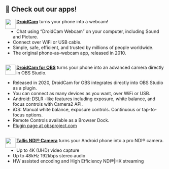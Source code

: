 ## 👋 Check out our apps!

<img align="left" width="32" height="32" src="https://files.dev47apps.net/img/app_icon.png"> **[DroidCam](https://www.dev47apps.com/)** turns your phone into a webcam!

* Chat using “DroidCam Webcam” on your computer, including Sound and Picture.
* Connect over WiFi or USB cable.
* Simple, safe, efficient, and trusted by millions of people worldwide.
* The original phone-as-webcam app, released in 2010.

##

<img align="left" width="32" height="32" src="https://files.dev47apps.net/img/dobs-icon.png"> **[DroidCam for OBS](https://droidcam.app/obs/)** turns your phone into an advanced camera directly in OBS Studio.

* Released in 2020, DroidCam for OBS integrates directly into OBS Studio as a plugin.
* You can connect as many devices as you want, over WiFi or USB.
* Android: DSLR -like features including exposure, white balance, and focus controls with Camera2 API.
* iOS: Manual white balance, exposure controls. Continuous or tap-to-focus options.
* Remote Controls available as a Browser Dock.
* [Plugin page at obsproject.com](https://obsproject.com/forum/resources/droidcam-obs-camera.1308/)

##

<img align="left" width="32" height="32" src="https://raw.githubusercontent.com/FortAwesome/Font-Awesome/6.x/svgs/solid/video.svg"> **[Tallis NDI® Camera](https://tallis.live/)** turns your Android phone into a pro NDI® camera.

* Up to 4K (UHD) video capture
* Up to 48kHz 192kbps stereo audio
* HW assisted encoding and High Efficiency NDI®|HX streaming
